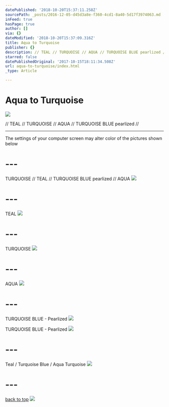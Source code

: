 ```yaml
---
datePublished: '2018-10-20T15:37:11.258Z'
sourcePath: _posts/2016-12-05-d45d3a8e-f360-4cd1-8a40-5d17f3974063.md
inFeed: true
hasPage: true
author: []
via: {}
dateModified: '2018-10-20T15:37:09.316Z'
title: Aqua to Turquoise
publisher: {}
description: // TEAL // TURQUOISE // AQUA // TURQUOISE BLUE pearlized //
starred: false
datePublishedOriginal: '2017-10-15T18:11:34.508Z'
url: aqua-to-turquoise/index.html
_type: Article

---
```

# Aqua to Turquoise
![](https://the-grid-user-content.s3-us-west-2.amazonaws.com/df53e5db-8a0c-471e-97f3-139f51c9b3a6.jpg)

// TEAL // TURQUOISE // AQUA // TURQUOISE BLUE pearlized //

---

The settings of your computer screen may alter color of the pictures shown below

# ---

TURQUOISE // TEAL // TURQUOISE BLUE pearlized // AQUA
![](https://the-grid-user-content.s3-us-west-2.amazonaws.com/4539d58a-41c5-4980-9c15-b4a4cd9bb575.jpg)

# ---

TEAL
![](https://the-grid-user-content.s3-us-west-2.amazonaws.com/e114c89f-cada-4a38-bc9f-685cfd8c9a50.jpg)

# ---

TURQUOISE
![](https://the-grid-user-content.s3-us-west-2.amazonaws.com/63799be0-298c-4677-8d3f-d35e2ec60196.jpg)

# ---

AQUA
![](https://the-grid-user-content.s3-us-west-2.amazonaws.com/d0d2d270-a1ef-42c6-8849-e21f2db802e4.jpg)

# ---

TURQUOISE BLUE - Pearlized
![](https://the-grid-user-content.s3-us-west-2.amazonaws.com/4c9f6844-3972-49ae-8b8d-34e1a87817d4.jpg)

TURQUOISE BLUE - Pearlized
![](https://the-grid-user-content.s3-us-west-2.amazonaws.com/d8c15a74-c2cb-4b8a-88df-b2a8ff55ac1a.jpg)

# ---

Teal / Turquoise Blue / Aqua Turquoise
![](https://the-grid-user-content.s3-us-west-2.amazonaws.com/e00db203-7e7a-4843-905c-f389f0a95755.jpg)

# ---
[back to top][0]
![](https://the-grid-user-content.s3-us-west-2.amazonaws.com/58c1854e-9a3a-4d65-917b-5576315dabaa.jpg)

[0]: https://thegrid.ai/leather-colors/aqua-to-turquoise/